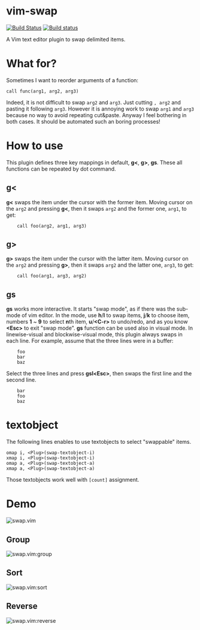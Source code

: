 vim-swap
============
[![Build Status](https://travis-ci.org/machakann/vim-swap.svg?branch=master)](https://travis-ci.org/machakann/vim-swap)
[![Build status](https://ci.appveyor.com/api/projects/status/iirgmyseg2f9xam9/branch/master?svg=true)](https://ci.appveyor.com/project/machakann/vim-swap/branch/master)

A Vim text editor plugin to swap delimited items.

# What for?
Sometimes I want to reorder arguments of a function:

```
call func(arg1, arg2, arg3)
```

Indeed, it is not difficult to swap `arg2` and `arg3`. Just cutting `, arg2` and pasting it following `arg3`. However it is annoying work to swap `arg1` and `arg3` because no way to avoid repeating cut&paste. Anyway I feel bothering in both cases. It should be automated such an boring processes!

# How to use
This plugin defines three key mappings in default, **g<**, **g>**, **gs**. These all functions can be repeated by dot command.

## g<
**g<** swaps the item under the cursor with the former item. Moving cursor on the `arg2` and pressing **g<**, then it swaps `arg2` and the former one, `arg1`, to get:

```
	call foo(arg2, arg1, arg3)
```

## g>
**g>** swaps the item under the cursor with the latter item. Moving cursor on the `arg2` and pressing **g>**, then it swaps `arg2` and the latter one, `arg3`, to get:
```
	call foo(arg1, arg3, arg2)
```

## gs
**gs** works more interactive. It starts "swap mode", as if there was the sub-mode of vim editor. In the mode, use **h**/**l** to swap items, **j**/**k** to choose item, numbers **1** ~ **9** to select **n**th item, **u**/**\<C-r\>** to undo/redo, and as you know **\<Esc\>** to exit "swap mode". **gs** function can be used also in visual mode.  In linewise-visual and blockwise-visual mode, this plugin always swaps in each line. For example, assume that the three lines were in a buffer:


```
	foo
	bar
	baz
```

Select the three lines and press **gsl\<Esc\>**, then swaps the first line and the second line.

```
	bar
	foo
	baz
```


# textobject

The following lines enables to use textobjects to select "swappable" items.

```vim
omap i, <Plug>(swap-textobject-i)
xmap i, <Plug>(swap-textobject-i)
omap a, <Plug>(swap-textobject-a)
xmap a, <Plug>(swap-textobject-a)
```

Those textobjects work well with `[count]` assignment.


# Demo
![swap.vim](http://art9.photozou.jp/pub/986/3080986/photo/232868997_org.v1453815504.gif)

## Group
![swap.vim:group](https://imgur.com/kPJui7J.gif)

## Sort
![swap.vim:sort](https://imgur.com/TuzzV7d.gif)

## Reverse
![swap.vim:reverse](https://imgur.com/WXOOPCW.gif)
